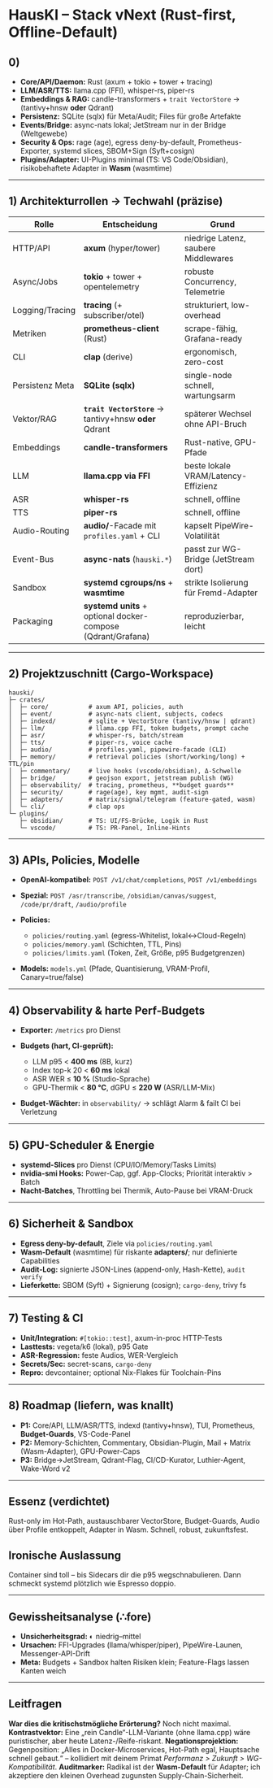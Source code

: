  
# HausKI – Stack vNext (Rust-first, Offline-Default)

## 0) 

* **Core/API/Daemon:** Rust (axum + tokio + tower + tracing)
* **LLM/ASR/TTS:** llama.cpp (FFI), whisper-rs, piper-rs
* **Embeddings & RAG:** candle-transformers + `trait VectorStore` → (tantivy+hnsw **oder** Qdrant)
* **Persistenz:** SQLite (sqlx) für Meta/Audit; Files für große Artefakte
* **Events/Bridge:** async-nats lokal; JetStream nur in der Bridge (Weltgewebe)
* **Security & Ops:** rage (age), egress deny-by-default, Prometheus-Exporter, systemd slices, SBOM+Sign (Syft+cosign)
* **Plugins/Adapter:** UI-Plugins minimal (TS: VS Code/Obsidian), risikobehaftete Adapter in **Wasm** (wasmtime)

---

## 1) Architekturrollen → Techwahl (präzise)

| Rolle           | Entscheidung                                                 | Grund                                |
| --------------- | ------------------------------------------------------------ | ------------------------------------ |
| HTTP/API        | **axum** (hyper/tower)                                       | niedrige Latenz, saubere Middlewares |
| Async/Jobs      | **tokio** + tower + opentelemetry                            | robuste Concurrency, Telemetrie      |
| Logging/Tracing | **tracing** (+ subscriber/otel)                              | strukturiert, low-overhead           |
| Metriken        | **prometheus-client** (Rust)                                 | scrape-fähig, Grafana-ready          |
| CLI             | **clap** (derive)                                            | ergonomisch, zero-cost               |
| Persistenz Meta | **SQLite (sqlx)**                                            | single-node schnell, wartungsarm     |
| Vektor/RAG      | **`trait VectorStore`** → tantivy+hnsw **oder** Qdrant       | späterer Wechsel ohne API-Bruch      |
| Embeddings      | **candle-transformers**                                      | Rust-native, GPU-Pfade               |
| LLM             | **llama.cpp via FFI**                                        | beste lokale VRAM/Latency-Effizienz  |
| ASR             | **whisper-rs**                                               | schnell, offline                     |
| TTS             | **piper-rs**                                                 | schnell, offline                     |
| Audio-Routing   | **audio/**-Facade mit `profiles.yaml` + CLI                  | kapselt PipeWire-Volatilität         |
| Event-Bus       | **async-nats** (`hauski.*`)                                  | passt zur WG-Bridge (JetStream dort) |
| Sandbox         | **systemd cgroups/ns** + **wasmtime**                        | strikte Isolierung für Fremd-Adapter |
| Packaging       | **systemd units** + optional docker-compose (Qdrant/Grafana) | reproduzierbar, leicht               |

---

## 2) Projektzuschnitt (Cargo-Workspace)

```
hauski/
├─ crates/
│  ├─ core/           # axum API, policies, auth
│  ├─ event/          # async-nats client, subjects, codecs
│  ├─ indexd/         # sqlite + VectorStore (tantivy/hnsw | qdrant)
│  ├─ llm/            # llama.cpp FFI, token budgets, prompt cache
│  ├─ asr/            # whisper-rs, batch/stream
│  ├─ tts/            # piper-rs, voice cache
│  ├─ audio/          # profiles.yaml, pipewire-facade (CLI)
│  ├─ memory/         # retrieval policies (short/working/long) + TTL/pin
│  ├─ commentary/     # live hooks (vscode/obsidian), Δ-Schwelle
│  ├─ bridge/         # geojson export, jetstream publish (WG)
│  ├─ observability/  # tracing, prometheus, **budget guards**
│  ├─ security/       # rage(age), key mgmt, audit-sign
│  ├─ adapters/       # matrix/signal/telegram (feature-gated, wasm)
│  └─ cli/            # clap ops
└─ plugins/
   ├─ obsidian/       # TS: UI/FS-Brücke, Logik in Rust
   └─ vscode/         # TS: PR-Panel, Inline-Hints
```

---

## 3) APIs, Policies, Modelle

* **OpenAI-kompatibel:** `POST /v1/chat/completions`, `POST /v1/embeddings`
* **Spezial:** `POST /asr/transcribe`, `/obsidian/canvas/suggest`, `/code/pr/draft`, `/audio/profile`
* **Policies:**

  * `policies/routing.yaml` (egress-Whitelist, lokal↔Cloud-Regeln)
  * `policies/memory.yaml` (Schichten, TTL, Pins)
  * `policies/limits.yaml` (Token, Zeit, Größe, p95 Budgetgrenzen)
* **Models:** `models.yml` (Pfade, Quantisierung, VRAM-Profil, Canary=true/false)

---

## 4) Observability & harte Perf-Budgets

* **Exporter:** `/metrics` pro Dienst
* **Budgets (hart, CI-geprüft):**

  * LLM p95 < **400 ms** (8B, kurz)
  * Index top-k 20 < **60 ms** lokal
  * ASR WER ≤ **10 %** (Studio-Sprache)
  * GPU-Thermik < **80 °C**, dGPU ≤ **220 W** (ASR/LLM-Mix)
* **Budget-Wächter:** in `observability/` → schlägt Alarm & failt CI bei Verletzung

---

## 5) GPU-Scheduler & Energie

* **systemd-Slices** pro Dienst (CPU/IO/Memory/Tasks Limits)
* **nvidia-smi Hooks:** Power-Cap, ggf. App-Clocks; Priorität interaktiv > Batch
* **Nacht-Batches**, Throttling bei Thermik, Auto-Pause bei VRAM-Druck

---

## 6) Sicherheit & Sandbox

* **Egress deny-by-default**, Ziele via `policies/routing.yaml`
* **Wasm-Default** (wasmtime) für riskante **adapters/**; nur definierte Capabilities
* **Audit-Log:** signierte JSON-Lines (append-only, Hash-Kette), `audit verify`
* **Lieferkette:** SBOM (Syft) + Signierung (cosign); `cargo-deny`, trivy fs

---

## 7) Testing & CI

* **Unit/Integration:** `#[tokio::test]`, axum-in-proc HTTP-Tests
* **Lasttests:** vegeta/k6 (lokal), p95 Gate
* **ASR-Regression:** feste Audios, WER-Vergleich
* **Secrets/Sec:** secret-scans, `cargo-deny`
* **Repro:** devcontainer; optional Nix-Flakes für Toolchain-Pins

---

## 8) Roadmap (liefern, was knallt)

* **P1:** Core/API, LLM/ASR/TTS, indexd (tantivy+hnsw), TUI, Prometheus, **Budget-Guards**, VS-Code-Panel
* **P2:** Memory-Schichten, Commentary, Obsidian-Plugin, Mail + Matrix (Wasm-Adapter), GPU-Power-Caps
* **P3:** Bridge→JetStream, Qdrant-Flag, CI/CD-Kurator, Luthier-Agent, Wake-Word v2

---

## Essenz (verdichtet)

Rust-only im Hot-Path, austauschbarer VectorStore, Budget-Guards, Audio über Profile entkoppelt, Adapter in Wasm. Schnell, robust, zukunftsfest.

## Ironische Auslassung

Container sind toll – bis Sidecars dir die p95 wegschnabulieren. Dann schmeckt systemd plötzlich wie Espresso doppio.

---

## Gewissheitsanalyse (∴fore)

* **Unsicherheitsgrad:** ◐ niedrig–mittel
* **Ursachen:** FFI-Upgrades (llama/whisper/piper), PipeWire-Launen, Messenger-API-Drift
* **Meta:** Budgets + Sandbox halten Risiken klein; Feature-Flags lassen Kanten weich

---

## Leitfragen

**War dies die kritischstmögliche Erörterung?**
Noch nicht maximal.
**Kontrastvektor:** Eine „rein Candle“-LLM-Variante (ohne llama.cpp) wäre puristischer, aber heute Latenz-/Reife-riskant.
**Negationsprojektion:** Gegenposition: „Alles in Docker-Microservices, Hot-Path egal, Hauptsache schnell gebaut.“ – kollidiert mit deinem Primat *Performanz > Zukunft > WG-Kompatibilität*.
**Auditmarker:** Radikal ist der **Wasm-Default** für Adapter; ich akzeptiere den kleinen Overhead zugunsten Supply-Chain-Sicherheit.
